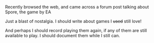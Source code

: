 Recently browsed the web, and came across a forum post talking about Spore, the game by EA

Just a blast of nostalgia. I should write about games I ~~used~~ still love!

And perhaps I should record playing them again, if any of them are still available to play. I should document them while I still can.
